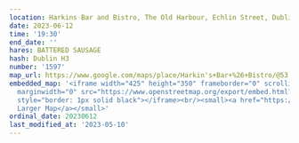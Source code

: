 ```yaml
---
location: Harkins Bar and Bistro, The Old Harbour, Echlin Street, Dublin 8
date: 2023-06-12
time: '19:30'
end_date: ''
hares: BATTERED SAUSAGE
hash: Dublin H3
number: '1597'
map_url: https://www.google.com/maps/place/Harkin's+Bar+%26+Bistro/@53.3424805,-6.2911571,17z/data=!3m1!4b1!4m6!3m5!1s0x48670c3a20576999:0x4a28fb8b6beb34f5!8m2!3d53.3424805!4d-6.2885768!16s%2Fg%2F1ptx621ht
embedded_map: '<iframe width="425" height="350" frameborder="0" scrolling="no" marginheight="0"
  marginwidth="0" src="https://www.openstreetmap.org/export/embed.html?bbox=-6.29244089126587%2C53.34110403220793%2C-6.2858372926712045%2C53.3438551698796&amp;layer=mapnik"
  style="border: 1px solid black"></iframe><br/><small><a href="https://www.openstreetmap.org/#map=18/53.34248/-6.28914">View
  Larger Map</a></small>'
ordinal_date: 20230612
last_modified_at: '2023-05-10'
---
```


